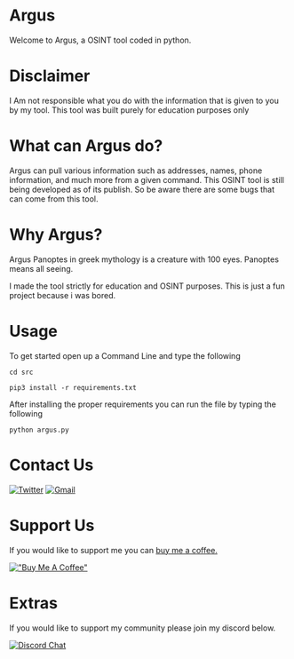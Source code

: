 # Argus
Welcome to Argus, a OSINT tool coded in python.

# Disclaimer

I Am not responsible what you do with the information that is given to you by my tool. This tool was built purely for education purposes only

# What can Argus do?

Argus can pull various information such as addresses, names, phone information, and much more from a given command.
This OSINT tool is still being developed as of its publish. So be aware there are some bugs that can come from this tool.

# Why Argus?

Argus Panoptes in greek mythology is a creature with 100 eyes. Panoptes means all seeing.

I made the tool strictly for education and OSINT purposes. 
This is just a fun project because i was bored.

# Usage

To get started open up a Command Line and type the following

```
cd src
```
```
pip3 install -r requirements.txt
```

After installing the proper requirements you can run the file by typing the following

```
python argus.py
```

# Contact Us

[![Twitter](https://img.shields.io/badge/Twitter-1DA1F2?style=for-the-badge&logo=twitter&logoColor=white)](https://twitter.com/KryptonEncrypt) [![Gmail](https://img.shields.io/badge/Gmail-D14836?style=for-the-badge&logo=gmail&logoColor=white)](https://mail.google.com/mail/u/0/?fs=1&to=notaidan420@gmail.com&tf=cm)


# Support Us 

If you would like to support me you can [buy me a coffee.](https://www.buymeacoffee.com/notaidan)

[!["Buy Me A Coffee"](https://www.buymeacoffee.com/assets/img/custom_images/orange_img.png)](https://www.buymeacoffee.com/notaidan)


# Extras

If you would like to support my community please join my discord below.

[![Discord Chat](https://img.shields.io/badge/Discord-7289DA?style=for-the-badge&logo=discord&logoColor=white)](https://discord.gg/2AY6PDUFUN)

